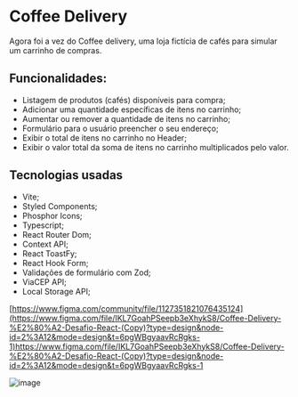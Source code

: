 # Coffee Delivery

Agora foi a vez do Coffee delivery, uma loja fictícia de cafés para simular um carrinho de compras.

## Funcionalidades:

- Listagem de produtos (cafés) disponíveis para compra;
- Adicionar uma quantidade específicas de itens no carrinho;
- Aumentar ou remover a quantidade de itens no carrinho;
- Formulário para o usuário preencher o seu endereço;
- Exibir o total de itens no carrinho no Header;
- Exibir o valor total da soma de itens no carrinho multiplicados pelo valor.

## Tecnologias usadas
- Vite;
- Styled Components;
- Phosphor Icons;
- Typescript;
- React Router Dom;
- Context API;
- React ToastFy;
- React Hook Form;
- Validações de formulário com Zod;
- ViaCEP API;
- Local Storage API;

[https://www.figma.com/community/file/1127351821076435124](https://www.figma.com/file/IKL7GoahPSeepb3eXhykS8/Coffee-Delivery-%E2%80%A2-Desafio-React-(Copy)?type=design&node-id=2%3A12&mode=design&t=6pgWBgyaavRcRgks-1)https://www.figma.com/file/IKL7GoahPSeepb3eXhykS8/Coffee-Delivery-%E2%80%A2-Desafio-React-(Copy)?type=design&node-id=2%3A12&mode=design&t=6pgWBgyaavRcRgks-1

![image](https://github.com/LeticiaRosa/02-Coffee-Delivery/assets/37852713/fd1b500a-9b55-4953-9d48-8db79a97f6a1)

